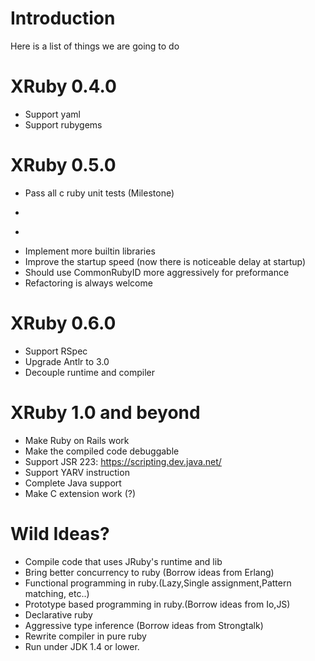 # Introduction #

Here is a list of things we are going to do

# XRuby 0.4.0 #
  * Support yaml
  * Support rubygems

# XRuby 0.5.0 #
  * Pass all c ruby unit tests (Milestone)
  * ~~~Change compiler's command line interface to compile multiple ruby scripts into one jar~~~ (DONE)
  * ~~~Improve performance (optimize block with one argument as we did for method)~~~ (DONE)
  * Implement more builtin libraries
  * Improve the startup speed (now there is noticeable delay at startup)
  * Should use CommonRubyID more aggressively for preformance
  * Refactoring is always welcome

# XRuby 0.6.0 #
  * Support RSpec
  * Upgrade Antlr to 3.0
  * Decouple runtime and compiler

# XRuby 1.0 and beyond #
  * Make Ruby on Rails work
  * Make the compiled code debuggable
  * Support JSR 223: https://scripting.dev.java.net/
  * Support YARV instruction
  * Complete Java support
  * Make C extension work (?)

# Wild Ideas? #
  * Compile code that uses JRuby's runtime and lib
  * Bring better concurrency to ruby (Borrow ideas from Erlang)
  * Functional programming in ruby.(Lazy,Single assignment,Pattern matching, etc..)
  * Prototype based programming in ruby.(Borrow ideas from Io,JS)
  * Declarative ruby
  * Aggressive type inference (Borrow ideas from Strongtalk)
  * Rewrite compiler in pure ruby
  * Run under JDK 1.4 or lower.